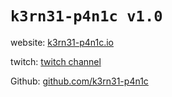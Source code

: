 # `k3rn31-p4n1c v1.0`

website: [k3rn31-p4n1c.io](https://www.k3rn31-p4n1c.io)

twitch: [twitch channel](https://www.twitch.tv/k3rn31_p4n1c)

Github: [github.com/k3rn31-p4n1c](https://github.com/k3rn31-p4n1c)

